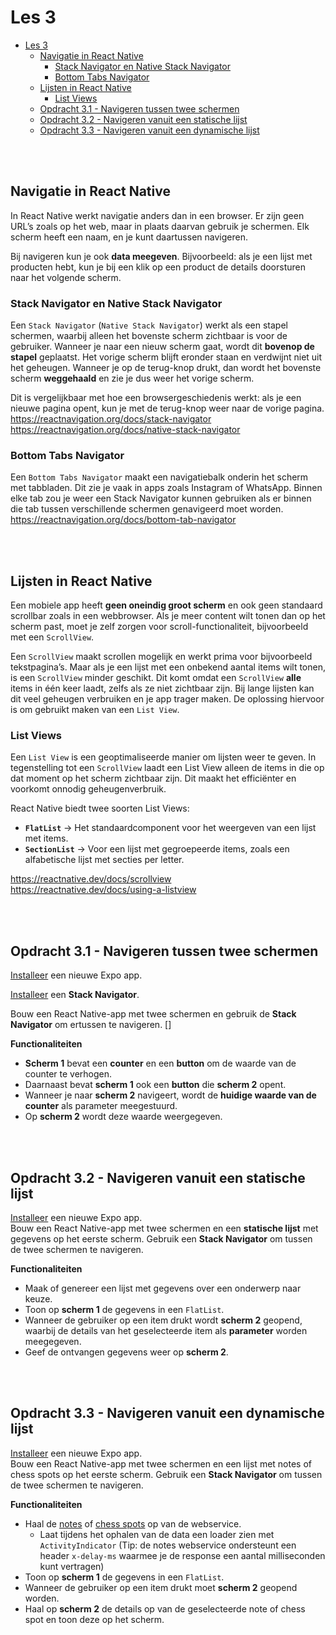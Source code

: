 # Les 3

- [Les 3](#les-3)
  - [Navigatie in React Native](#navigatie-in-react-native)
    - [Stack Navigator en Native Stack Navigator](#stack-navigator-en-native-stack-navigator)
    - [Bottom Tabs Navigator](#bottom-tabs-navigator)
  - [Lijsten in React Native](#lijsten-in-react-native)
    - [List Views](#list-views)
  - [Opdracht 3.1 - Navigeren tussen twee schermen](#opdracht-31---navigeren-tussen-twee-schermen)
  - [Opdracht 3.2 - Navigeren vanuit een statische lijst](#opdracht-32---navigeren-vanuit-een-statische-lijst)
  - [Opdracht 3.3 - Navigeren vanuit een dynamische lijst](#opdracht-33---navigeren-vanuit-een-dynamische-lijst)

<br><br>

## Navigatie in React Native

In React Native werkt navigatie anders dan in een browser. Er zijn geen URL’s zoals op het web, maar in plaats daarvan
gebruik je schermen. Elk scherm heeft een naam, en je kunt daartussen navigeren.

Bij navigeren kun je ook **data meegeven**. Bijvoorbeeld: als je een lijst met producten hebt, kun je bij een klik op
een product de details doorsturen naar het volgende scherm.

### Stack Navigator en Native Stack Navigator

Een `Stack Navigator` (`Native Stack Navigator`) werkt als een stapel schermen, waarbij alleen het bovenste scherm
zichtbaar is voor de gebruiker. Wanneer je naar een nieuw scherm gaat, wordt dit **bovenop de stapel** geplaatst. Het
vorige scherm blijft eronder staan en verdwijnt niet uit het geheugen. Wanneer je op de terug-knop drukt, dan wordt het
bovenste scherm **weggehaald** en zie je dus weer het vorige scherm.

Dit is vergelijkbaar met hoe een browsergeschiedenis werkt: als je een nieuwe pagina opent, kun je met de terug-knop
weer naar de vorige pagina. <br> https://reactnavigation.org/docs/stack-navigator<br>
https://reactnavigation.org/docs/native-stack-navigator

### Bottom Tabs Navigator

Een `Bottom Tabs Navigator` maakt een navigatiebalk onderin het scherm met tabbladen. Dit zie je vaak in apps zoals
Instagram of WhatsApp. Binnen elke tab zou je weer een Stack Navigator kunnen gebruiken als er binnen die tab tussen
verschillende schermen genavigeerd moet worden. <br> https://reactnavigation.org/docs/bottom-tab-navigator

<br><br>

## Lijsten in React Native

Een mobiele app heeft **geen oneindig groot scherm** en ook geen standaard scrollbar zoals in een webbrowser. Als je
meer content wilt tonen dan op het scherm past, moet je zelf zorgen voor scroll-functionaliteit, bijvoorbeeld met een
`ScrollView`.

Een `ScrollView` maakt scrollen mogelijk en werkt prima voor bijvoorbeeld tekstpagina’s. Maar als je een lijst met een
onbekend aantal items wilt tonen, is een `ScrollView` minder geschikt. Dit komt omdat een `ScrollView` **alle** items
in één keer laadt, zelfs als ze niet zichtbaar zijn. Bij lange lijsten kan dit veel geheugen verbruiken en je app
trager maken. De oplossing hiervoor is om gebruikt maken van een `List View`.

### List Views

Een `List View` is een geoptimaliseerde manier om lijsten weer te geven. In tegenstelling tot een `ScrollView` laadt
een List View alleen de items in die op dat moment op het scherm zichtbaar zijn. Dit maakt het efficiënter en voorkomt
onnodig geheugenverbruik.

React Native biedt twee soorten List Views:

- **`FlatList`** → Het standaardcomponent voor het weergeven van een lijst met items.
- **`SectionList`** → Voor een lijst met gegroepeerde items, zoals een alfabetische lijst met secties per letter.

https://reactnative.dev/docs/scrollview<br> https://reactnative.dev/docs/using-a-listview

<br><br>

## Opdracht 3.1 - Navigeren tussen twee schermen

[Installeer](../guides/installatie.md#les-2) een nieuwe Expo app. <br>

[Installeer](../guides/installatie.md#les-3) een **Stack Navigator**.<br>

Bouw een React Native-app met twee schermen en gebruik de **Stack Navigator** om ertussen te navigeren. []

**Functionaliteiten**

- **Scherm 1** bevat een **counter** en een **button** om de waarde van de counter te verhogen.
- Daarnaast bevat **scherm 1** ook een **button** die **scherm 2** opent.
- Wanneer je naar **scherm 2** navigeert, wordt de **huidige waarde van de counter** als parameter meegestuurd.
- Op **scherm 2** wordt deze waarde weergegeven.

<br><br>

## Opdracht 3.2 - Navigeren vanuit een statische lijst

[Installeer](../guides/installatie.md#les-2) een nieuwe Expo app. <br> Bouw een React Native-app met twee schermen en
een **statische lijst** met gegevens op het eerste scherm. Gebruik een **Stack Navigator** om tussen de twee schermen
te navigeren.

**Functionaliteiten**

- Maak of genereer een lijst met gegevens over een onderwerp naar keuze.
- Toon op **scherm 1** de gegevens in een `FlatList`.
- Wanneer de gebruiker op een item drukt wordt **scherm 2** geopend, waarbij de details van het geselecteerde item als
  **parameter** worden meegegeven.
- Geef de ontvangen gegevens weer op **scherm 2**.

<br><br>

## Opdracht 3.3 - Navigeren vanuit een dynamische lijst

[Installeer](../guides/installatie.md#les-2) een nieuwe Expo app. <br> Bouw een React Native-app met twee schermen en
een lijst met notes of chess spots op het eerste scherm. Gebruik een **Stack Navigator** om tussen de twee schermen te
navigeren.

**Functionaliteiten**

- Haal de [notes](https://notes.basboot.nl/notes) of [chess spots](https://prg06-node-express.antwan.eu/spots/) op van
  de webservice.
  - Laat tijdens het ophalen van de data een loader zien met `ActivityIndicator` (Tip: de notes webservice ondersteunt
    een header `x-delay-ms` waarmee je de response een aantal milliseconden kunt vertragen)
- Toon op **scherm 1** de gegevens in een `FlatList`.
- Wanneer de gebruiker op een item drukt moet **scherm 2** geopend worden.
- Haal op **scherm 2** de details op van de geselecteerde note of chess spot en toon deze op het scherm.
